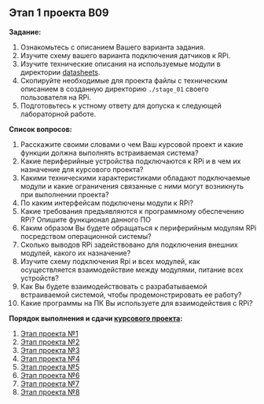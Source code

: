 ## Этап 1 проекта В09

__Задание:__  
1. Ознакомьтесь с описанием Вашего варианта задания. 
2. Изучите схему вашего варианта подключения датчиков к RPi. 
3. Изучите технические описания на используемые модули в директории [datasheets](../../datasheets).
4. Скопируйте необходимые для проекта файлы с техническим описанием в созданную директорию `./stage_01` своего пользователя на RPi.
5. Подготовьтесь к устному ответу для допуска к следующей лабораторной работе.

__Список вопросов:__
1. Расскажите своими словами о чем Ваш курсовой проект и какие функции должна выполнять встраиваемая система?
2. Какие периферийные устройства подключаются к RPi и в чем их назначение для курсового проекта?
3. Какими техническими характеристиками обладают подключаемые модули и какие ограничения связанные с ними могут возникнуть при выполнении проекта?
4. По каким интерфейсам подключены модули к RPi?
5. Какие требования предъявляются к программному обеспечению RPi? Опишите функционал данного ПО
6. Каким образом Вы будете обращаться к периферийным модулям RPi посредством операционной системы?
7. Сколько выводов RPi задействовано для подключения внешних модулей, какого их назначение?
8. Изучите схему подключения Rpi и всех модулей, как осуществляется взаимодействие между модулями, питание всех устройств?
9. Как Вы будете взаимодействовать с разрабатываемой встраиваемой системой, чтобы продемонстрировать ее работу?
10. Какие программы на ПК Вы используете для взаимодействия с RPi?

__Порядок выполнения и сдачи [курсового проекта](var_09_task.md):__
1. [Этап проекта №1](var_09_stage_01.md)
2. [Этап проекта №2](var_09_stage_02.md)
3. [Этап проекта №3](var_09_stage_03.md)
4. [Этап проекта №4](var_09_stage_04.md)
5. [Этап проекта №5](var_09_stage_05.md)
6. [Этап проекта №6](var_09_stage_06.md)
7. [Этап проекта №7](var_09_stage_07.md)
8. [Этап проекта №8](var_09_stage_08.md)

